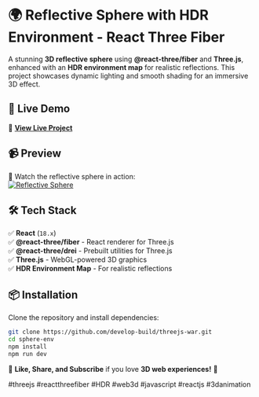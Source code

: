 # 🌍 Reflective Sphere with HDR Environment - React Three Fiber  

A stunning **3D reflective sphere** using **@react-three/fiber** and **Three.js**, enhanced with an **HDR environment map** for realistic reflections. This project showcases dynamic lighting and smooth shading for an immersive 3D effect.  

## 🚀 Live Demo  
🔗 **[View Live Project](https://sphere-texture-hdr.vercel.app/)**  

## 📹 Preview  
🎥 Watch the reflective sphere in action:  
[![Reflective Sphere](https://img.youtube.com/vi/JiNFkcdDQBQ/0.jpg)](https://youtu.be/JiNFkcdDQBQ)  

## 🛠 Tech Stack  
✅ **React** (`18.x`)  
✅ **@react-three/fiber** - React renderer for Three.js  
✅ **@react-three/drei** - Prebuilt utilities for Three.js  
✅ **Three.js** - WebGL-powered 3D graphics  
✅ **HDR Environment Map** - For realistic reflections  

## 📦 Installation  

Clone the repository and install dependencies:  

```sh
git clone https://github.com/develop-build/threejs-war.git
cd sphere-env
npm install
npm run dev
```

🔄 **Like, Share, and Subscribe** if you love **3D web experiences!** 🚀  

#threejs #reactthreefiber #HDR #web3d #javascript #reactjs #3danimation
